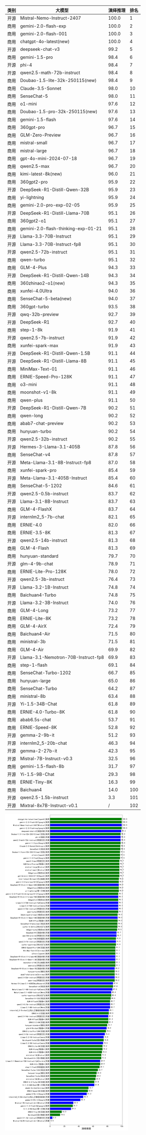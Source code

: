 
| 类别 | 大模型                         | 演绎推理 | 排名 |
|-----|------------------------------|---------|----|
|开源|Mistral-Nemo-Instruct-2407|100.0|1|
|商用|gemini-2.0-flash-exp|100.0|2|
|商用|gemini-2.0-flash-001|100.0|3|
|商用|chatgpt-4o-latest(new)|100.0|4|
|开源|deepseek-chat-v3|99.2|5|
|商用|gemini-1.5-pro|98.4|6|
|开源|phi-4|98.4|7|
|开源|qwen2.5-math-72b-instruct|98.4|8|
|商用|Doubao-1.5-lite-32k-250115(new)|98.4|9|
|商用|Claude-3.5-Sonnet|98.0|10|
|商用|SenseChat-5|98.0|11|
|商用|o1-mini|97.6|12|
|商用|Doubao-1.5-pro-32k-250115(new)|97.6|13|
|商用|gemini-1.5-flash|97.6|14|
|商用|360gpt-pro|96.7|15|
|商用|GLM-Zero-Preview|96.7|16|
|商用|mistral-small|96.7|17|
|商用|mistral-large|96.7|18|
|商用|gpt-4o-mini-2024-07-18|96.7|19|
|商用|qwen2.5-max|96.7|20|
|商用|kimi-latest-8k(new)|96.0|21|
|商用|360gpt2-pro|95.9|22|
|开源|DeepSeek-R1-Distill-Qwen-32B|95.9|23|
|商用|yi-lightning|95.9|24|
|商用|gemini-2.0-pro-exp-02-05|95.9|25|
|开源|DeepSeek-R1-Distill-Llama-70B|95.1|26|
|商用|360gpt2-o1|95.1|27|
|商用|gemini-2.0-flash-thinking-exp-01-21|95.1|28|
|开源|Llama-3.3-70B-Instruct|95.1|29|
|开源|Llama-3.3-70B-Instruct-fp8|95.1|30|
|开源|qwen2.5-72b-instruct|95.1|31|
|商用|qwen-turbo|95.1|32|
|商用|GLM-4-Plus|94.3|33|
|开源|DeepSeek-R1-Distill-Qwen-14B|94.3|34|
|商用|360zhinao2-o1(new)|94.3|35|
|商用|xunfei-4.0Ultra|94.0|36|
|商用|SenseChat-5-beta(new)|94.0|37|
|商用|360gpt-turbo|93.5|38|
|开源|qwq-32b-preview|92.7|39|
|开源|DeepSeek-R1|92.7|40|
|商用|step-1-8k|91.9|41|
|开源|qwen2.5-7b-instruct|91.9|42|
|商用|xunfei-spark-max|91.9|43|
|开源|DeepSeek-R1-Distill-Qwen-1.5B|91.1|44|
|开源|DeepSeek-R1-Distill-Llama-8B|91.1|45|
|商用|MiniMax-Text-01|91.1|46|
|商用|ERNIE-Speed-Pro-128K|91.1|47|
|商用|o3-mini|91.1|48|
|商用|moonshot-v1-8k|91.1|49|
|商用|qwen-plus|91.1|50|
|开源|DeepSeek-R1-Distill-Qwen-7B|90.2|51|
|商用|qwen-long|90.2|52|
|商用|abab7-chat-preview|90.2|53|
|商用|hunyuan-turbo|90.2|54|
|开源|qwen2.5-32b-instruct|90.2|55|
|开源|Hermes-3-Llama-3.1-405B|87.8|56|
|商用|SenseChat-v4|87.8|57|
|开源|Meta-Llama-3.1-8B-Instruct-fp8|87.0|58|
|商用|xunfei-spark-pro|85.4|59|
|开源|Meta-Llama-3.1-405B-Instruct|85.4|60|
|商用|SenseChat-5-1202|84.6|61|
|开源|qwen2.5-0.5b-instruct|83.7|62|
|开源|Llama-3.1-8B-Instruct|83.7|63|
|商用|GLM-4-FlashX|83.7|64|
|开源|internlm2_5-7b-chat|82.1|65|
|商用|ERNIE-4.0|82.0|66|
|商用|ERNIE-3.5-8K|81.3|67|
|开源|qwen2.5-14b-instruct|81.3|68|
|商用|GLM-4-Flash|81.3|69|
|商用|hunyuan-standard|79.7|70|
|开源|glm-4-9b-chat|78.9|71|
|商用|ERNIE-Lite-Pro-128K|78.0|72|
|开源|qwen2.5-3b-instruct|76.4|73|
|开源|Llama-3.2-1B-Instruct|74.8|74|
|商用|Baichuan4-Turbo|74.8|75|
|开源|Llama-3.2-3B-Instruct|74.0|76|
|商用|GLM-4-Long|73.2|77|
|商用|ERNIE-Lite-8K|73.2|78|
|商用|GLM-4-AirX|72.4|79|
|商用|Baichuan4-Air|71.5|80|
|商用|ministral-3b|71.5|81|
|商用|GLM-4-Air|69.9|82|
|开源|Llama-3.1-Nemotron-70B-Instruct-fp8|69.9|83|
|商用|step-1-flash|69.1|84|
|商用|SenseChat-Turbo-1202|66.7|85|
|商用|hunyuan-large|65.0|86|
|商用|SenseChat-Turbo|64.2|87|
|商用|ministral-8b|63.4|88|
|开源|Yi-1.5-34B-Chat|61.8|89|
|商用|ERNIE-4.0-Turbo-8K|61.8|90|
|商用|abab6.5s-chat|53.7|91|
|商用|ERNIE-Speed-8K|52.8|92|
|开源|gemma-2-9b-it|51.2|93|
|开源|internlm2_5-20b-chat|46.3|94|
|开源|gemma-2-27b-it|42.3|95|
|开源|Mistral-7B-Instruct-v0.3|32.5|96|
|商用|gemini-1.5-flash-8b|31.7|97|
|开源|Yi-1.5-9B-Chat|29.3|98|
|商用|ERNIE-Tiny-8K|16.3|99|
|商用|Baichuan4|14.0|100|
|开源|qwen2.5-1.5b-instruct|3.3|101|
|开源|Mixtral-8x7B-Instruct-v0.1|/|102|


![lin](../pic/dedReason.png)
